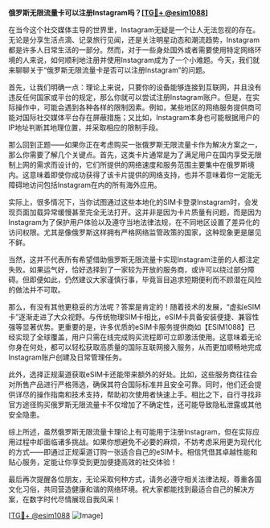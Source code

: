 **俄罗斯无限流量卡可以注册Instagram吗？[[TG💪+ @esim1088](https://t.me/s/esim1088)]**

在当今这个社交媒体主导的世界里，Instagram无疑是一个让人无法忽视的存在。无论是分享生活点滴、记录旅行见闻，还是关注明星动态和潮流趋势，Instagram都是许多人日常生活的一部分。然而，对于一些身处国外或者需要使用特定网络环境的人来说，如何顺利地注册并使用Instagram成为了一个小难题。今天，我们就来聊聊关于“俄罗斯无限流量卡是否可以注册Instagram”的问题。

首先，让我们明确一点：理论上来说，只要你的设备能够连接到互联网，并且没有违反任何国家或平台的规定，那么你就可以尝试注册Instagram账户。但是，在实际操作中，可能会遇到各种各样的限制因素。例如，某些地区的网络服务提供商可能对国际社交媒体平台存在屏蔽措施；又比如，Instagram本身也可能根据用户的IP地址判断其地理位置，并采取相应的限制手段。

那么回到正题——如果你正在考虑购买一张俄罗斯无限流量卡作为解决方案之一，那么你需要了解几个关键点。首先，这类卡片通常是为了满足用户在国内享受无限制上网的需求而设计的，它们所提供的网络速度和服务范围主要集中在俄罗斯境内。这意味着即使你成功获得了该卡片提供的网络支持，也并不意味着你一定能无障碍地访问包括Instagram在内的所有海外应用。

实际上，很多情况下，当你试图通过这些本地化的SIM卡登录Instagram时，会发现页面加载异常缓慢甚至完全无法打开。这并非是因为卡片质量有问题，而是因为Instagram为了保护用户体验以及遵守当地法律法规，在不同地区设置了差异化的访问权限。尤其是像俄罗斯这样拥有严格网络监管政策的国家，这种现象更是屡见不鲜。

当然，这并不代表所有希望借助俄罗斯无限流量卡实现Instagram注册的人都注定失败。如果运气好，恰好选择到了一家较为开放的服务商，或许可以绕过部分障碍。但即便如此，仍然建议大家谨慎行事，毕竟盲目追求短期便利而不顾潜在风险的做法并不可取。

那么，有没有其他更稳妥的方法呢？答案是肯定的！随着技术的发展，“虚拟eSIM卡”逐渐走进了大众视野。与传统物理SIM卡相比，eSIM卡具备安装便捷、兼容性强等显著优势。更重要的是，许多优质的eSIM卡服务提供商如【ESIM1088】已经实现了全球覆盖，用户只需在线完成购买流程即可立即激活使用。这意味着无论你身在何处，都可以轻松获取高质量的国际互联网接入服务，从而更加顺畅地完成Instagram账户创建及日常管理任务。

此外，选择正规渠道获取eSIM卡还能带来额外的好处。比如，这些服务商往往会对所售产品进行严格筛选，确保其符合国际标准并且安全可靠。同时，他们还会提供详尽的操作指南和技术支持，帮助初次使用者快速上手。相比之下，自行寻找非官方途径购买俄罗斯无限流量卡不仅增加了不确定性，还可能导致隐私泄露或其他安全隐患。

综上所述，虽然俄罗斯无限流量卡理论上有可能用于注册Instagram，但在实际应用过程中却面临诸多挑战。如果你想避免不必要的麻烦，不妨考虑采用更为现代化的方式——即通过正规渠道订购一张适合自己的eSIM卡。相信凭借其卓越性能和贴心服务，定能让你享受到更加便捷高效的社交体验！

最后再次提醒各位朋友，无论采取何种方式，请务必遵守相关法律法规，尊重各国文化习俗，共同营造健康和谐的网络环境。祝大家都能找到最适合自己的解决方案，在数字时代尽情展现自我风采！

[[TG💪+ @esim1088](https://t.me/s/esim1088) ![Image](https://i.postimg.cc/4NQfJmqS/Snipaste-2025-05-13-00-14-12.png)]